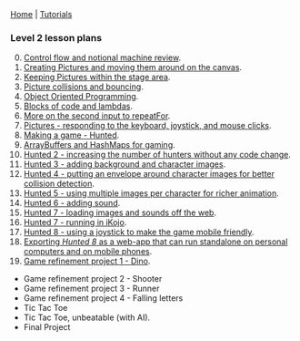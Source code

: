 <div class="nav">
  <a href="../../index.html">Home</a> | <a href="../../tutorials-index.html">Tutorials</a>
</div>

### Level 2 lesson plans

0. [Control flow and notional machine review](../lessons-level1-sup/control-flow.html).
1. [Creating Pictures and moving them around on the canvas](creating-moving-pictures.html).
2. [Keeping Pictures within the stage area](keep-pictures-instage.html).
3. [Picture collisions and bouncing](pic-collisions-bouncing.html).
4. [Object Oriented Programming](oo-programming.html).
5. [Blocks of code and lambdas](code-blocks.html).
6. [More on the second input to repeatFor](repeat-for.html).
7. [Pictures - responding to the keyboard, joystick, and mouse clicks](pic-events.html).
8. [Making a game - Hunted](hunted.html).
9. [ArrayBuffers and HashMaps for gaming](abuffer-hmap.html).
10. [Hunted 2 - increasing the number of hunters without any code change](hunted2.html).
11. [Hunted 3 - adding background and character images](hunted3.html).
12. [Hunted 4 - putting an envelope around character images for better collision detection](hunted4.html).
13. [Hunted 5 - using multiple images per character for richer animation](hunted5.html).
14. [Hunted 6 - adding sound](hunted6.html).
15. [Hunted 7 - loading images and sounds off the web](hunted7.html).
16. [Hunted 7 - running in iKojo](hunted7-ikojo.html).
17. [Hunted 8 - using a joystick to make the game mobile friendly](hunted8.html).
18. [Exporting *Hunted 8* as a web-app that can run standalone on personal computers and on mobile phones](hunted8-export.html).
19. [Game refinement project 1 - Dino](dino.html).

* Game refinement project 2 - Shooter
* Game refinement project 3 - Runner
* Game refinement project 4 - Falling letters
* Tic Tac Toe
* Tic Tac Toe, unbeatable (with AI).
* Final Project



